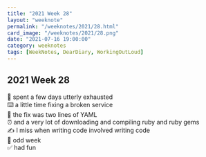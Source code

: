```yaml
---
title: "2021 Week 28"
layout: "weeknote"
permalink: "/weeknotes/2021/28.html"
card_image: "/weeknotes/2021/28.png"
date: "2021-07-16 19:00:00"
category: weeknotes
tags: [WeekNotes, DearDiary, WorkingOutLoud]
---
```


## 2021 Week 28

🦠 spent a few days utterly exhausted <br/>
⌨️ a little time fixing a broken service <br/>
🍠 the fix was two lines of YAML <br/>
⏰ and a very lot of downloading and compiling ruby and ruby gems <br/>
✍️ I miss when writing code involved writing code <br/>
🤔 odd week <br/>
✅ had fun <br/>

